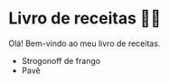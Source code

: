 # Livro de receitas :man_cook:

Olá! Bem-vindo ao meu livro de receitas.

- Strogonoff de frango
- Pavê
